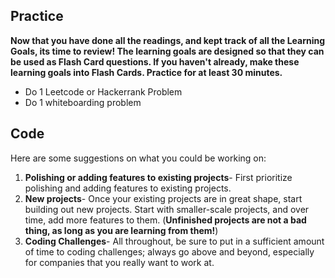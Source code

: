 ## Practice

**Now that you have done all the readings, and kept track of all the Learning Goals, its time to review! The learning goals are designed so that they can be used as Flash Card questions. If you haven't already, make these learning goals into Flash Cards. Practice for at least 30 minutes.**

* Do 1 Leetcode or Hackerrank Problem
* Do 1 whiteboarding problem

## Code

Here are some suggestions on what you could be working on:

1. **Polishing or adding features to existing projects**- First prioritize polishing and adding features to existing projects.
1. **New projects**- Once your existing projects are in great shape, start building out new projects. Start with smaller-scale projects, and over time, add more features to them. (**Unfinished projects are not a bad thing, as long as you are learning from them!**)
1. **Coding Challenges**- All throughout, be sure to put in a sufficient amount of time to coding challenges; always go above and beyond, especially for companies that you really want to work at.